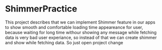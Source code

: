 # ShimmerPractice
This project describes that we can implement Shimmer feature in our apps to show smooth and comfortable loading time appeareance for user, because waiting for long time withour showing any message while fetching data is very bad user experiance, so instead of that we can create shimmer and show while fetching data. So just open project change 
